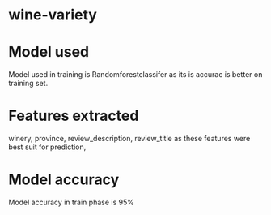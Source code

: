 # wine-variety
# Model used
Model used in training is Randomforestclassifer as its is accurac is better on training set.
# Features extracted 
winery, province, review_description, review_title as these features were best suit for prediction,
# Model accuracy
Model accuracy in train phase is 95% 
